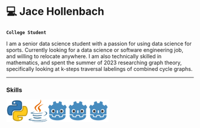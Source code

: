 # 💻 Jace Hollenbach
  
**`College Student`**

I am a senior data science student with a passion for using data science for sports. Currently looking for a data science or software engineering job, and willing to relocate anywhere. I am also technically skilled in mathematics, and spent the summer of 2023 researching graph theory, specifically looking at k-steps traversal labelings of combined cycle graphs.

---
### Skills 
<img align="left" src=https://github.com/jhollenbach21/jhollenbach21/blob/75f637776a9bcbb9d0f7a546fa39d01c2152bc9f/4518857_python_icon.png width=60 height=60>
<img align="left" src=https://github.com/jhollenbach21/jhollenbach21/blob/be97dfba95d8812c2c45f2f02a39a4f896cc2fe9/java_icon.png width=50 height=60>
<img align="left" src=https://github.com/jhollenbach21/jhollenbach21/blob/6c97ab694c74d43b6743999c41694e188da297f3/Godot_icon.png width=55 height=60>
<img align="left" src=https://github.com/jhollenbach21/jhollenbach21/blob/6c97ab694c74d43b6743999c41694e188da297f3/Godot_icon.png width=55 height=60>
<img align="left" src=https://github.com/jhollenbach21/jhollenbach21/blob/6c97ab694c74d43b6743999c41694e188da297f3/Godot_icon.png width=55 height=60>
<!--
**jhollenbach21/jhollenbach21** is a ✨ _special_ ✨ repository because its `README.md` (this file) appears on your GitHub profile.

Here are some ideas to get you started:



- 🔭 I’m currently working on ...
- 🌱 I’m currently learning ...
- 👯 I’m looking to collaborate on ...
- 🤔 I’m looking for help with ...
- 💬 Ask me about ...
- 📫 How to reach me: ...
- 😄 Pronouns: ...
- ⚡ Fun fact: ...
-->
